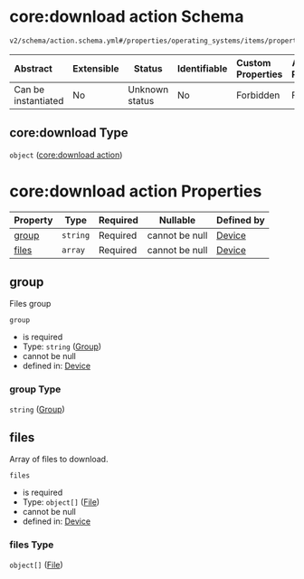 # core:download action Schema

```txt
v2/schema/action.schema.yml#/properties/operating_systems/items/properties/steps/items/properties/actions/items/oneOf/21/properties/core:download
```




| Abstract            | Extensible | Status         | Identifiable | Custom Properties | Additional Properties | Access Restrictions | Defined In                                                           |
| :------------------ | ---------- | -------------- | ------------ | :---------------- | --------------------- | ------------------- | -------------------------------------------------------------------- |
| Can be instantiated | No         | Unknown status | No           | Forbidden         | Forbidden             | none                | [device.schema.json\*](../device.schema.json "open original schema") |

## core:download Type

`object` ([core:download action](device-properties-operating-systems-operating-system-properties-steps-step-properties-group-step-action-oneof-coredownload-action-properties-coredownload-action.md))

# core:download action Properties

| Property        | Type     | Required | Nullable       | Defined by                                                                                                                                                                                                                                                                                                                                                          |
| :-------------- | -------- | -------- | -------------- | :------------------------------------------------------------------------------------------------------------------------------------------------------------------------------------------------------------------------------------------------------------------------------------------------------------------------------------------------------------------ |
| [group](#group) | `string` | Required | cannot be null | [Device](device-properties-operating-systems-operating-system-properties-steps-step-properties-group-step-action-oneof-coredownload-action-properties-coredownload-action-properties-group.md "v2/schema/action.schema.yml#/properties/operating_systems/items/properties/steps/items/properties/actions/items/oneOf/21/properties/core:download/properties/group") |
| [files](#files) | `array`  | Required | cannot be null | [Device](device-properties-operating-systems-operating-system-properties-steps-step-properties-group-step-action-oneof-coredownload-action-properties-coredownload-action-properties-files.md "v2/schema/action.schema.yml#/properties/operating_systems/items/properties/steps/items/properties/actions/items/oneOf/21/properties/core:download/properties/files") |

## group

Files group


`group`

-   is required
-   Type: `string` ([Group](device-properties-operating-systems-operating-system-properties-steps-step-properties-group-step-action-oneof-coredownload-action-properties-coredownload-action-properties-group.md))
-   cannot be null
-   defined in: [Device](device-properties-operating-systems-operating-system-properties-steps-step-properties-group-step-action-oneof-coredownload-action-properties-coredownload-action-properties-group.md "v2/schema/action.schema.yml#/properties/operating_systems/items/properties/steps/items/properties/actions/items/oneOf/21/properties/core:download/properties/group")

### group Type

`string` ([Group](device-properties-operating-systems-operating-system-properties-steps-step-properties-group-step-action-oneof-coredownload-action-properties-coredownload-action-properties-group.md))

## files

Array of files to download.


`files`

-   is required
-   Type: `object[]` ([File](device-properties-operating-systems-operating-system-properties-steps-step-properties-group-step-action-oneof-coredownload-action-properties-coredownload-action-properties-files-file.md))
-   cannot be null
-   defined in: [Device](device-properties-operating-systems-operating-system-properties-steps-step-properties-group-step-action-oneof-coredownload-action-properties-coredownload-action-properties-files.md "v2/schema/action.schema.yml#/properties/operating_systems/items/properties/steps/items/properties/actions/items/oneOf/21/properties/core:download/properties/files")

### files Type

`object[]` ([File](device-properties-operating-systems-operating-system-properties-steps-step-properties-group-step-action-oneof-coredownload-action-properties-coredownload-action-properties-files-file.md))
